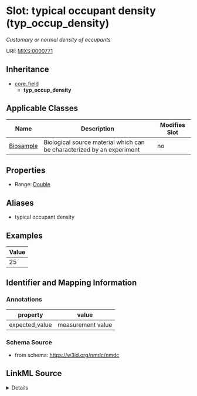 # Slot: typical occupant density (typ_occup_density)


_Customary or normal density of occupants_



URI: [MIXS:0000771](https://w3id.org/mixs/0000771)




## Inheritance

* [core_field](core_field.md)
    * **typ_occup_density**





## Applicable Classes

| Name | Description | Modifies Slot |
| --- | --- | --- |
[Biosample](Biosample.md) | Biological source material which can be characterized by an experiment |  no  |







## Properties

* Range: [Double](Double.md)



## Aliases


* typical occupant density




## Examples

| Value |
| --- |
| 25 |

## Identifier and Mapping Information





### Annotations

| property | value |
| --- | --- |
| expected_value | measurement value || occurrence | 1 |



### Schema Source


* from schema: https://w3id.org/nmdc/nmdc




## LinkML Source

<details>
```yaml
name: typ_occup_density
annotations:
  expected_value:
    tag: expected_value
    value: measurement value
  occurrence:
    tag: occurrence
    value: '1'
description: Customary or normal density of occupants
title: typical occupant density
examples:
- value: '25'
from_schema: https://w3id.org/nmdc/nmdc
aliases:
- typical occupant density
rank: 1000
is_a: core field
slot_uri: MIXS:0000771
multivalued: false
alias: typ_occup_density
domain_of:
- Biosample
range: double

```
</details>